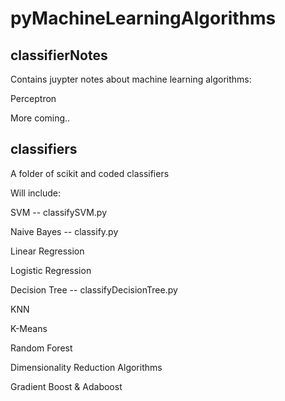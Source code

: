 # pyMachineLearningAlgorithms

## classifierNotes

Contains juypter notes about machine learning algorithms:

Perceptron

More coming..

## classifiers

A folder of scikit and coded classifiers 

Will include:

SVM -- classifySVM.py

Naive Bayes -- classify.py

Linear Regression

Logistic Regression

Decision Tree -- classifyDecisionTree.py

KNN

K-Means

Random Forest

Dimensionality Reduction Algorithms

Gradient Boost & Adaboost

